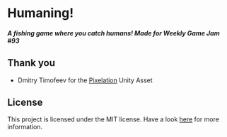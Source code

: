 # Humaning!
##### A fishing game where you catch humans! Made for Weekly Game Jam #93

## Thank you
- Dmitry Timofeev for the [Pixelation]() Unity Asset

## License
This project is licensed under the MIT license. Have a look [here](https://github.com/johan-steffens/humaning-unity/blob/master/LICENSE.md) for more information.

